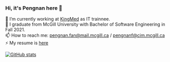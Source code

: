 ### Hi, it's Pengnan here 👋


🔭 I’m currently working at [KingMed](http://www.kingmed.com.cn/) as IT trainnee.  
🌱 I graduate from McGill University with Bachelor of Software Engineering in Fall 2021.  
📫 How to reach me: pengnan.fan@mail.mcgill.ca / pengnanf@cim.mcgill.ca  
⚡ My resume is [here](./Resume_Pengnan_Fan_v1.pdf)


[![GitHub stats](https://github-readme-stats.vercel.app/api?username=Catosine&show_icons=true)  ](https://github.com/Catosine/)

<!--
**Catosine/Catosine** is a ✨ _special_ ✨ repository because its `README.md` (this file) appears on your GitHub profile.

Here are some ideas to get you started:

- 🔭 I’m currently working on ...
- 🌱 I’m currently learning ...
- 👯 I’m looking to collaborate on ...
- 🤔 I’m looking for help with ...
- 💬 Ask me about ...
- 📫 How to reach me: ...
- 😄 Pronouns: ...
- ⚡ Fun fact: ...
-->

